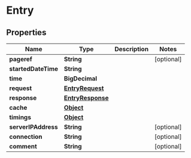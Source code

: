 

# Entry


## Properties

Name | Type | Description | Notes
------------ | ------------- | ------------- | -------------
**pageref** | **String** |  |  [optional]
**startedDateTime** | **String** |  | 
**time** | **BigDecimal** |  | 
**request** | [**EntryRequest**](EntryRequest.md) |  | 
**response** | [**EntryResponse**](EntryResponse.md) |  | 
**cache** | [**Object**](Object.md) |  | 
**timings** | [**Object**](Object.md) |  | 
**serverIPAddress** | **String** |  |  [optional]
**connection** | **String** |  |  [optional]
**comment** | **String** |  |  [optional]



